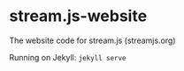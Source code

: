# stream.js-website
The website code for stream.js (streamjs.org)

Running on Jekyll: `jekyll serve`
